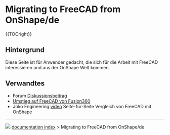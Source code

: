# Migrating to FreeCAD from OnShape/de
{{TOCright}}

## Hintergrund

Diese Seite ist für Anwender gedacht, die sich für die Arbeit mit FreeCAD interessieren und aus der OnShape Welt kommen.

## Verwandtes

-   Forum [Diskussionsbeitrag](https://forum.freecadweb.org/viewtopic.php?f=8&t=50973&p=437872#p437863)
-   [Umstieg auf FreeCAD von Fusion360](Migrating_to_FreeCAD_from_Fusion360/de.md)
-   Joko Engineering [video](https://youtu.be/oH8GOR8Jx88) Seite-für-Seite Vergleich von FreeCAD mit OnShape



---
![](images/Right_arrow.png) [documentation index](../README.md) > Migrating to FreeCAD from OnShape/de

